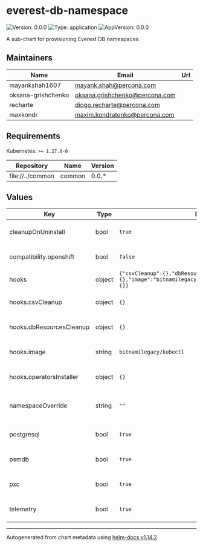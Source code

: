 # everest-db-namespace

![Version: 0.0.0](https://img.shields.io/badge/Version-0.0.0-informational?style=flat-square) ![Type: application](https://img.shields.io/badge/Type-application-informational?style=flat-square) ![AppVersion: 0.0.0](https://img.shields.io/badge/AppVersion-0.0.0-informational?style=flat-square)

A sub-chart for provisioning Everest DB namespaces.

## Maintainers

| Name | Email | Url |
| ---- | ------ | --- |
| mayankshah1607 | <mayank.shah@percona.com> |  |
| oksana-grishchenko | <oksana.grishchenko@percona.com> |  |
| recharte | <diogo.recharte@percona.com> |  |
| maxkondr | <maxim.kondratenko@percona.com> |  |

## Requirements

Kubernetes: `>= 1.27.0-0`

| Repository | Name | Version |
|------------|------|---------|
| file://../common | common | 0.0.* |

## Values

| Key | Type | Default | Description |
|-----|------|---------|-------------|
| cleanupOnUninstall | bool | `true` | If set, cleans up the DB resources on uninstall. |
| compatibility.openshift | bool | `false` | If set, enable OpenShift compatibility. |
| hooks | object | `{"csvCleanup":{},"dbResourcesCleanup":{},"image":"bitnamilegacy/kubectl","operatorsInstaller":{}}` | Configuration for Helm chart hooks. |
| hooks.csvCleanup | object | `{}` | Configuration for the ClusterServiceVersion cleanup hook. |
| hooks.dbResourcesCleanup | object | `{}` | Configuration for the DB resources cleanup hook. |
| hooks.image | string | `bitnamilegacy/kubectl` | Default image to use for the Helm chart hooks job. |
| hooks.operatorsInstaller | object | `{}` | Configuration for the operators installer hook. |
| namespaceOverride | string | `""` | Namespace override. Defaults to the value of .Release.Namespace. |
| postgresql | bool | `true` | If set, installs the Percona Postgresql Server operator. |
| psmdb | bool | `true` | If set, installs the Percona Server MongoDB operator. |
| pxc | bool | `true` | If set, installs the Percona XtraDB Cluster operator. |
| telemetry | bool | `true` | If set, enabled sending telemetry information. |

----------------------------------------------
Autogenerated from chart metadata using [helm-docs v1.14.2](https://github.com/norwoodj/helm-docs/releases/v1.14.2)
